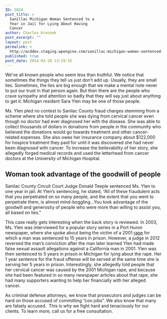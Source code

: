 ```yaml
---
ID: 2824
post_title: >
  Sanillac Michigan Woman Sentenced to a
  Year in Jail for Lying About Having
  Cancer
author: Charles Kronzek
post_excerpt: ""
layout: post
permalink: >
  http://acddev.staging.wpengine.com/sanillac-michigan-woman-sentenced-year-jail-lying-cancer.html
published: true
post_date: 2014-03-28 13:29:35
---
```

We’ve all known people who seem less than truthful. We notice that sometimes the things they tell us just don’t add up. Usually, they are small lies. Sometimes, the lies are big enough that we make a mental note never to put our trust in that person again. But then there are the people who crave sympathy and attention so badly that they will say just about anything to get it. Michigan resident Sara Ylen may be one of those people.

Ms. Ylen pled no contest to Sanilac County fraud charges stemming from a scheme where she told people she was dying from cervical cancer even though no doctor had ever diagnosed her with the disease. She was able to collect thousands of dollars in donations from people in the community who believed the donations would go towards treatment and other cancer-related expenses. She also owes her insurance company about $122,000 for hospice treatment they paid for until it was discovered she had never been diagnosed with cancer. To increase the believability of her story, she allegedly forged medical records and used the letterhead from cancer doctors at the University of Michigan Hospital.


<h2>Woman took advantage of the goodwill of people</h2>

Sanilac County Circuit Court Judge Donald Teeple sentenced Ms. Ylen to one year in jail. At Ylen’s sentencing, he stated, “All of these fraudulent acts that you perpetrated on so many people, and the extent that you went to perpetrate them, is almost mind-boggling…You took advantage of the goodwill and generosity of people who were more than willing to assist you, all based on lies."

This case really gets interesting when the back story is reviewed. In 2003, Ms. Ylen was interviewed for a popular story series in a Port Huron newspaper, where she spoke about being the victim of a 2001 <a title="Sanillac County CSC Defense Attorneys" href="http://sexcrimeattorneys.com" target="_blank">rape</a> for which a man was sentenced to 15 years in prison. However, a judge in 2012 reversed the man’s conviction after the man later learned Ylen had made false sexual assault allegations against a California man in 2001. Ylen was then sentenced to 5 years in prison in Michigan for lying about the rape. Her 1 year sentence for the fraud offense will be served at the same time she is serving her 5 years in prison. Interestingly, she allegedly told people that her cervical cancer was caused by the 2001 Michigan rape, and because she had been featured in so many newspaper articles about that rape, she had many supporters wanting to help her financially with her alleged cancer.

As criminal defense attorneys, we know that prosecutors and judges can be hard on those accused of committing “con jobs”. We also know that many are falsely accused.  This is why we fight hard and tenaciously for our clients. To learn more, call us for a free consultation.